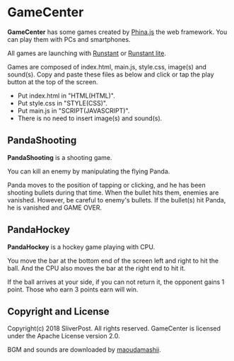 # GameCenter

**GameCenter** has some games created by [Phina.js] the web framework.
You can play them with PCs and smartphones.

All games are launching with [Runstant] or [Runstant lite].

Games are composed of index.html, main.js, style.css, image(s) and sound(s).
Copy and paste these files as below and click or tap the play button at the top of the screen.

- Put index.html in "HTML(HTML)".
- Put style.css in "STYLE(CSS)".
- Put main.js in "SCRIPT(JAVASCRIPT)".
- There is no need to insert image(s) and sound(s).

[Phina.js]: http://phinajs.com/
[Runstant]: http://runstant.com/
[Runstant lite]: http://lite.runstant.com/

## PandaShooting

**PandaShooting** is a shooting game.

You can kill an enemy by manipulating the flying Panda.

Panda moves to the position of tapping or clicking, and he has been shooting bullets during that time. When the bullet hits them, enemies are vanished.
However, be careful to enemy's bullets. If the bullet(s) hit Panda, he is vanished and GAME OVER.

## PandaHockey

**PandaHockey** is a hockey game playing with CPU.

You move the bar at the bottom end of the screen left and right to hit the ball.
And the CPU also moves the bar at the right end to hit it.

If the ball arrives at your side, if you can not return it, the opponent gains 1 point.
Those who earn 3 points earn will win.

## Copyright and License

Copyright(c) 2018 SliverPost. All rights reserved.
GameCenter is licensed under the Apache License version 2.0.

BGM and sounds are downloaded by [maoudamashii].

[maoudamashii]: https://maoudamashii.jokersounds.com/
